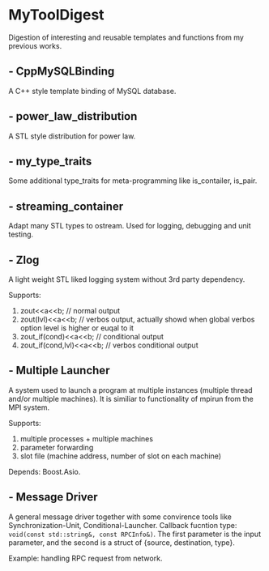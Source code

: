 # MyToolDigest

Digestion of interesting and reusable templates and functions from my previous works.

## - CppMySQLBinding

A C++ style template binding of MySQL database.

## - power_law_distribution

A STL style distribution for power law.

## - my_type_traits

Some additional type_traits for meta-programming like is_contailer, is_pair.

## - streaming_container

Adapt many STL types to ostream.
Used for logging, debugging and unit testing.

## - Zlog

A light weight STL liked logging system without 3rd party dependency.

Supports:

1. zout<<a<<b;              // normal output
1. zout(lvl)<<a<<b;         // verbos output, actually showd when global verbos option level is higher or euqal to it
1. zout_if(cond)<<a<<b;     // conditional output
1. zout_if(cond,lvl)<<a<<b; // verbos conditional output

## - Multiple Launcher

A system used to launch a program at multiple instances (multiple thread and/or multiple machines).
It is similiar to functionality of mpirun from the MPI system.

Supports:

1. multiple processes + multiple machines
1. parameter forwarding
1. slot file (machine address, number of slot on each machine)

Depends: Boost.Asio.

## - Message Driver

A general message driver together with some convirence tools like Synchronization-Unit, Conditional-Launcher.
Callback fucntion type: `void(const std::string&, const RPCInfo&)`.
The first parameter is the input parameter, and the second is a struct of {source, destination, type}.

Example: handling RPC request from network.

